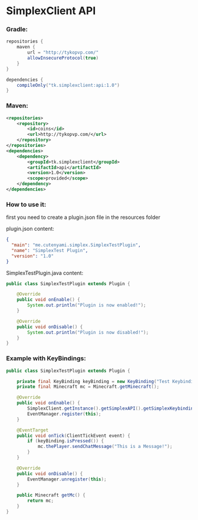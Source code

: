 # SimplexClient API

### Gradle:
````gradle
repositories {
    maven {
        url = "http://tykopvp.com/"
        allowInsecureProtocol(true)
    }
}

dependencies {
    compileOnly("tk.simplexclient:api:1.0")
}
````
### Maven:
````xml
<repositories>
    <repository>
        <id>coins</id>
        <url>http://tykopvp.com/</url>
    </repository>
</repositories>
<dependencies>
    <dependency>
        <groupId>tk.simplexclient</groupId>
        <artifactId>api</artifactId>
        <version>1.0</version>
        <scope>provided</scope>
    </dependency>
</dependencies>
````
### How to use it:

first you need to create a plugin.json file in the resources folder

plugin.json content:
````json
{
  "main": "me.cutenyami.simplex.SimplexTestPlugin",
  "name": "SimplexTest Plugin",
  "version": "1.0"
}
````
SimplexTestPlugin.java content:
````java 
public class SimplexTestPlugin extends Plugin {

    @Override
    public void onEnable() {
        System.out.println("Plugin is now enabled!");
    }

    @Override
    public void onDisable() {
        System.out.println("Plugin is now disabled!");
    }
}
````
### Example with KeyBindings:
````java
public class SimplexTestPlugin extends Plugin {

    private final KeyBinding keyBinding = new KeyBinding("Test Keybinding", Keyboard.KEY_U, "SimplexClient");
    private final Minecraft mc = Minecraft.getMinecraft();

    @Override
    public void onEnable() {
        SimplexClient.getInstance().getSimplexAPI().getSimplexKeybindings().registerKeyBinding(keyBinding);
        EventManager.register(this);
    }

    @EventTarget
    public void onTick(ClientTickEvent event) {
        if (keyBinding.isPressed()) {
            mc.thePlayer.sendChatMessage("This is a Message!");
        }
    }

    @Override
    public void onDisable() {
        EventManager.unregister(this);
    }

    public Minecraft getMc() {
        return mc;
    }
}
````


